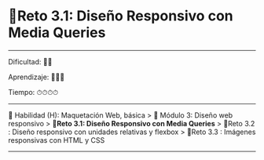 # 🔹Reto 3.1: Diseño Responsivo con Media Queries

--- 

Dificultad: 🌻🌻

Aprendizaje: 🍯🍯🍯

Tiempo: ⏱⏱⏱⏱

---

🔵 Habilidad (H): Maquetación Web, básica > 🔷 Módulo 3: Diseño web responsivo > **🔹Reto 3.1: Diseño Responsivo con Media Queries** > 🔹Reto 3.2 : Diseño responsivo con unidades relativas y flexbox > 🔹Reto 3.3 : Imágenes responsivas con HTML y CSS

--- 
